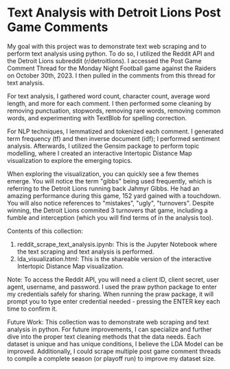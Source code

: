 # Text Analysis with Detroit Lions Post Game Comments
My goal with this project was to demonstrate text web scraping and to perform text analysis using python. To do so, I utilized the Reddit API and the Detroit Lions subreddit (r/detroitlions). I accessed the Post Game Comment Thread for the Monday Night Football game against the Raiders on October 30th, 2023. I then pulled in the comments from this thread for text analysis.

For text analysis, I gathered word count, character count, average word length, and more for each comment. I then performed some cleaning by removing punctuation, stopwords, removing rare words, removing common words, and experimenting with TextBlob for spelling correction.

For NLP techniques, I lemmatized and tokenized each comment. I generated term frequency (tf) and then inverse document (idf); I performed sentiment analysis. Afterwards, I utilized the Gensim package to perform topic modelling, where I created an interactive Intertopic Distance Map visualization to explore the emerging topics.

When exploring the visualization, you can quickly see a few themes emerge. You will notice the term "gibbs" being used frequently, which is referring to the Detroit Lions running back Jahmyr Gibbs. He had an amazing performance during this game, 152 yard gained with a touchdown. You will also notice references to "mistakes", "ugly", "turnovers". Despite winning, the Detroit Lions commited 3 turnovers that game, including a fumble and interception (which you will find terms of in the analysis too).

Contents of this collection:

1. reddit_scrape_text_analysis.ipynb: This is the Jupyter Notebook where the text scraping and text analysis is performed.
2. lda_visualization.html: This is the shareable version of the interactive Intertopic Distance Map visualization.

Note: To access the Reddit API, you will need a client ID, client secret, user agent, username, and password. I used the praw python package to enter my credentials safely for sharing. When running the praw package, it will prompt you to type enter credential needed - pressing the ENTER key each time to confirm it.

Future Work: This collection was to demonstrate web scraping and text analysis in python. For future improvements, I can specialize and further dive into the proper text cleaning methods that the data needs. Each dataset is unique and has unique conditions, I believe the LDA Model can be improved. Additionally, I could scrape multiple post game comment threads to compile a complete season (or playoff run) to improve my dataset size.
